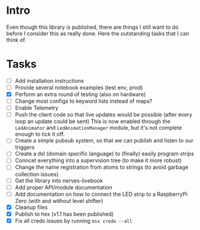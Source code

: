 # Intro
Even though this library is published, there are things I still want to do before I consider this
as really done. Here the outstanding tasks that I can think of.
# Tasks
- [ ] Add installation instructions
- [ ] Provide several notebook examples (test env, prod)
- [x] Perform an extra round of testing (also on hardware)
- [ ] Change most configs to keyword lists instead of maps?
- [ ] Enable Telemetry
- [ ] Push the client code so that live updates would be possible (after every loop an update could be sent)
      This is now enabled through the `LedAnimator` and `LedAnimationManager` module, but it's not complete enough to tick it off.
- [ ] Create a simple pubsub system, so that we can publish and listen to our triggers
- [ ] Create a dsl (domain specific language) to (finally) easily program strips
- [ ] Conncet everything into a supervision tree (to make it more robust)
- [ ] Change the name registration from atoms to strings (to avoid garbage collection issues)
- [ ] Get the library into nerves-livebook
- [ ] Add proper API/module documentation
- [ ] Add documentation on how to connect the LED strip to a RaspberryPi Zero (with and without level shifter)
- [x] Cleanup files
- [x] Publish to hex (v1.1 has been published)
- [x] Fix all credo issues by running `mix credo --all`
